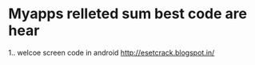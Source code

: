 # Myapps relleted sum best code are hear 


1.. welcoe screen code in android
http://esetcrack.blogspot.in/



